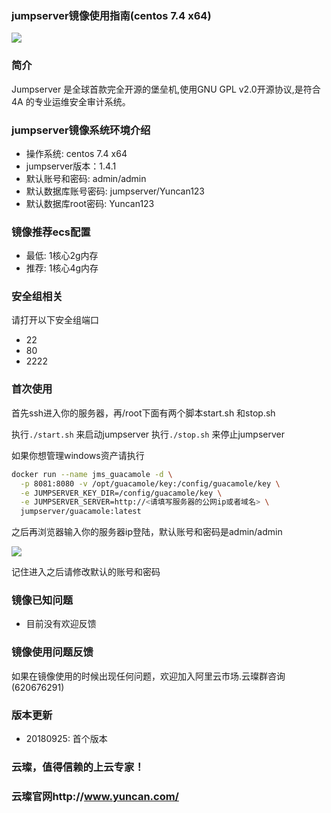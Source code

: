 ### jumpserver镜像使用指南(centos 7.4 x64)

![](https://upload-images.jianshu.io/upload_images/3778244-0991af32773e8df8.png?imageMogr2/auto-orient/strip%7CimageView2/2/w/1240)

### 简介

Jumpserver 是全球首款完全开源的堡垒机,使用GNU GPL v2.0开源协议,是符合 4A 的专业运维安全审计系统。

### jumpserver镜像系统环境介绍

- 操作系统: centos 7.4 x64
- jumpserver版本：1.4.1
- 默认账号和密码: admin/admin
- 默认数据库账号密码: jumpserver/Yuncan123
- 默认数据库root密码: Yuncan123

### 镜像推荐ecs配置

-  最低: 1核心2g内存
- 推荐: 1核心4g内存

### 安全组相关

请打开以下安全组端口

- 22
- 80
- 2222

### 首次使用

首先ssh进入你的服务器，再/root下面有两个脚本start.sh 和stop.sh

执行`./start.sh` 来启动jumpserver
执行`./stop.sh` 来停止jumpserver

如果你想管理windows资产请执行

~~~bash
docker run --name jms_guacamole -d \
  -p 8081:8080 -v /opt/guacamole/key:/config/guacamole/key \
  -e JUMPSERVER_KEY_DIR=/config/guacamole/key \
  -e JUMPSERVER_SERVER=http://<请填写服务器的公网ip或者域名> \
  jumpserver/guacamole:latest
~~~

之后再浏览器输入你的服务器ip登陆，默认账号和密码是admin/admin

![](https://upload-images.jianshu.io/upload_images/3778244-73a4f6dcb5f50c05.PNG?imageMogr2/auto-orient/strip%7CimageView2/2/w/1240)

记住进入之后请修改默认的账号和密码

### 镜像已知问题

- 目前没有欢迎反馈

### 镜像使用问题反馈

如果在镜像使用的时候出现任何问题，欢迎加入阿里云市场.云璨群咨询(620676291)

### 版本更新

- 20180925: 首个版本

### 云璨，值得信赖的上云专家！

### 云璨官网http://www.yuncan.com/
